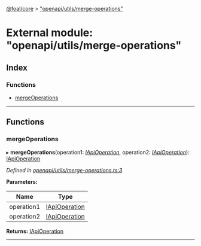 [@foal/core](../README.md) > ["openapi/utils/merge-operations"](../modules/_openapi_utils_merge_operations_.md)

# External module: "openapi/utils/merge-operations"

## Index

### Functions

* [mergeOperations](_openapi_utils_merge_operations_.md#mergeoperations)

---

## Functions

<a id="mergeoperations"></a>

###  mergeOperations

▸ **mergeOperations**(operation1: *[IApiOperation](../interfaces/_openapi_interfaces_.iapioperation.md)*, operation2: *[IApiOperation](../interfaces/_openapi_interfaces_.iapioperation.md)*): [IApiOperation](../interfaces/_openapi_interfaces_.iapioperation.md)

*Defined in [openapi/utils/merge-operations.ts:3](https://github.com/FoalTS/foal/blob/70cc46bd/packages/core/src/openapi/utils/merge-operations.ts#L3)*

**Parameters:**

| Name | Type |
| ------ | ------ |
| operation1 | [IApiOperation](../interfaces/_openapi_interfaces_.iapioperation.md) |
| operation2 | [IApiOperation](../interfaces/_openapi_interfaces_.iapioperation.md) |

**Returns:** [IApiOperation](../interfaces/_openapi_interfaces_.iapioperation.md)

___

